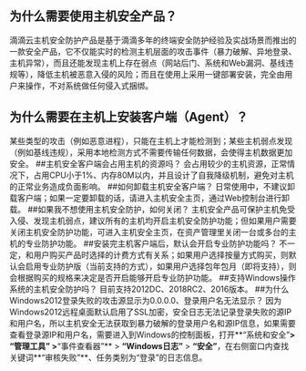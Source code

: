 ## 为什么需要使用主机安全产品？
滴滴云主机安全防护产品是基于滴滴多年的终端安全防护经验及实战场景而推出的一款安全产品，它不仅能实时的检测主机层面的攻击事件（暴力破解、异地登录、主机异常），而且还能发现主机上存在弱点（网站后门、系统和Web漏洞、基线违规等），降低主机被恶意入侵的风险；而且在使用上采用一键部署安装，完全由用户来操作，不对系统做任何侵入式捆绑。
## 为什么需要在主机上安装客户端（Agent）？
某些类型的攻击（例如恶意进程），只能在主机上才能检测到；某些主机弱点发现（例如基线违规），采用本地检测方式不需要传输任何数据，会使得主机数据更加安全。
##主机安全客户端会占用主机的资源吗？
会占用较少的主机资源，正常情况下，占用CPU小于1%、内存80M以内，并且设计了自我降级机制，避免对主机的正常业务造成负面影响。
##如何卸载主机安全客户端？
日常使用中，不建议卸载客户端；如果一定要卸载的话，请进入主机安全主页，通过Web控制台进行卸载。
##如果我不想使用主机安全防护，如何关闭？
主机安全产品可保护主机免受入侵、发现主机弱点，建议所有的主机均开启主机安全防护功能；但如果用户需要关闭主机安全防护功能，可进入主机安全主页，在资产管理里关闭一台或多台的主机的专业防护功能。
##安装完主机客户端后，默认会开启专业防护功能吗？
不一定，和用户购买产品时选择的计费方式有关系；如果用户选择按量方式购买，则默认会启用专业防护版（当前支持的方式），如果用户选择包年包月（即将支持），则会根据购买的规格来决定是否开启能够开启专业防护功能。
##支持Windows操作系统的主机安全防护吗？
目前支持2012DC、2018RC2、2016版本。
##为什么Windows2012登录失败的攻击源显示为0.0.0.0、登录用户名无法显示？
因为Windows2012远程桌面默认启用了SSL加密，安全日志无法记录登录失败的源IP和用户名，所以主机安全无法获取到暴力破解的登录用户名和源IP信息，如果需要查看登录源IP和用户名，需要进入到Windows的控制面板，打开**“系统和安全”**> **“管理工具”** >**“事件查看器”** > **“Windows日志”** > **“安全”**，在右侧窗口内查找关键词**“审核失败”**、任务类别为“登录”的日志信息。

